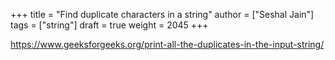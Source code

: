 +++
title = "Find duplicate characters in a string"
author = ["Seshal Jain"]
tags = ["string"]
draft = true
weight = 2045
+++

<https://www.geeksforgeeks.org/print-all-the-duplicates-in-the-input-string/>
